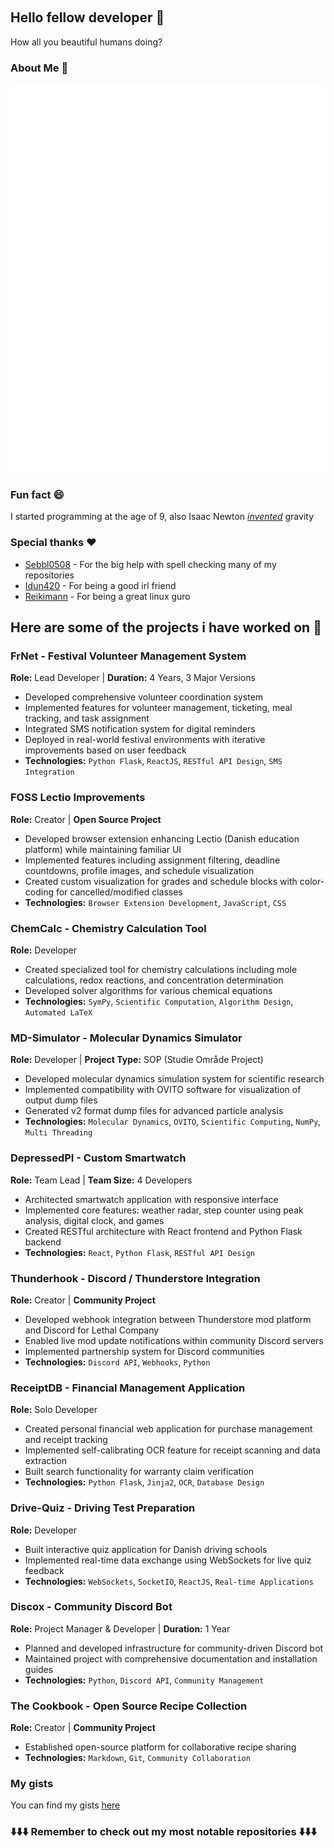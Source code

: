 <!--
**logicguy1/logicguy1** is a ✨ _special_ ✨ repository because its `README.md` (this file) appears on your GitHub profile.


Here are some ideas to get you started:

- 🔭 I’m currently working on ...
- 🌱 I’m currently learning ...
- 👯 I’m looking to collaborate on ...
- 🤔 I’m looking for help with ...
- 💬 Ask me about ... 
- 📫 How to reach me: ...
- 😄 Pronouns: ...
- ⚡ Fun fact: ...
-->

<p align="center">
<img alt="" src=https://img.shields.io/github/stars/logicguy1?affiliations=OWNER%2CCOLLABORATOR />
<img alt="" src=https://komarev.com/ghpvc/?username=logicguy1 />
</p>

## Hello fellow developer 👋
How all you beautiful humans doing?

### About Me 📌
![Metrics](github-metrics.svg)

### Fun fact 😄
I started programming at the age of 9, also Isaac Newton _<u>invented</u>_ gravity

### Special thanks ❤️
- [Sebbl0508](https://github.com/Sebbl0508) - For the big help with spell checking many of my repositories  
- [Idun420](https://github.com/Idun420) - For being a good irl friend  
- [Reikimann](https://github.com/Reikimann) - For being a great linux guro

## Here are some of the projects i have worked on 📒

### FrNet - Festival Volunteer Management System
**Role:** Lead Developer | **Duration:** 4 Years, 3 Major Versions
- Developed comprehensive volunteer coordination system
- Implemented features for volunteer management, ticketing, meal tracking, and task assignment
- Integrated SMS notification system for digital reminders
- Deployed in real-world festival environments with iterative improvements based on user feedback
- **Technologies:** `Python Flask`, `ReactJS`, `RESTful API Design`, `SMS Integration`

### FOSS Lectio Improvements
**Role:** Creator | **Open Source Project**
- Developed browser extension enhancing Lectio (Danish education platform) while maintaining familiar UI
- Implemented features including assignment filtering, deadline countdowns, profile images, and schedule visualization
- Created custom visualization for grades and schedule blocks with color-coding for cancelled/modified classes
- **Technologies:** `Browser Extension Development`, `JavaScript`, `CSS`

### ChemCalc - Chemistry Calculation Tool
**Role:** Developer
- Created specialized tool for chemistry calculations including mole calculations, redox reactions, and concentration determination
- Developed solver algorithms for various chemical equations
- **Technologies:** `SymPy`, `Scientific Computation`, `Algorithm Design`, `Automated LaTeX`

### MD-Simulator - Molecular Dynamics Simulator
**Role:** Developer | **Project Type:** SOP (Studie Område Project)
- Developed molecular dynamics simulation system for scientific research
- Implemented compatibility with OVITO software for visualization of output dump files
- Generated v2 format dump files for advanced particle analysis
- **Technologies:** `Molecular Dynamics`, `OVITO`, `Scientific Computing`, `NumPy`, `Multi Threading`

### DepressedPI - Custom Smartwatch
**Role:** Team Lead | **Team Size:** 4 Developers
- Architected smartwatch application with responsive interface
- Implemented core features: weather radar, step counter using peak analysis, digital clock, and games
- Created RESTful architecture with React frontend and Python Flask backend
- **Technologies:** `React`, `Python Flask`, `RESTful API Design`

### Thunderhook - Discord / Thunderstore Integration
**Role:** Creator | **Community Project**
- Developed webhook integration between Thunderstore mod platform and Discord for Lethal Company
- Enabled live mod update notifications within community Discord servers
- Implemented partnership system for Discord communities
- **Technologies:** `Discord API`, `Webhooks`, `Python`

### ReceiptDB - Financial Management Application
**Role:** Solo Developer
- Created personal financial web application for purchase management and receipt tracking
- Implemented self-calibrating OCR feature for receipt scanning and data extraction
- Built search functionality for warranty claim verification
- **Technologies:** `Python Flask`, `Jinja2`, `OCR`, `Database Design`

### Drive-Quiz - Driving Test Preparation
**Role:** Developer
- Built interactive quiz application for Danish driving schools
- Implemented real-time data exchange using WebSockets for live quiz feedback
- **Technologies:** `WebSockets`, `SocketIO`, `ReactJS`, `Real-time Applications`

### Discox - Community Discord Bot
**Role:** Project Manager & Developer | **Duration:** 1 Year
- Planned and developed infrastructure for community-driven Discord bot
- Maintained project with comprehensive documentation and installation guides
- **Technologies:** `Python`, `Discord API`, `Community Management`

### The Cookbook - Open Source Recipe Collection
**Role:** Creator | **Community Project**
- Established open-source platform for collaborative recipe sharing
- **Technologies:** `Markdown`, `Git`, `Community Collaboration`

### My gists

You can find my gists [here](https://gist.github.com/logicguy1)

### ⬇️⬇️⬇️ Remember to check out my most notable repositories ⬇️⬇️⬇️
